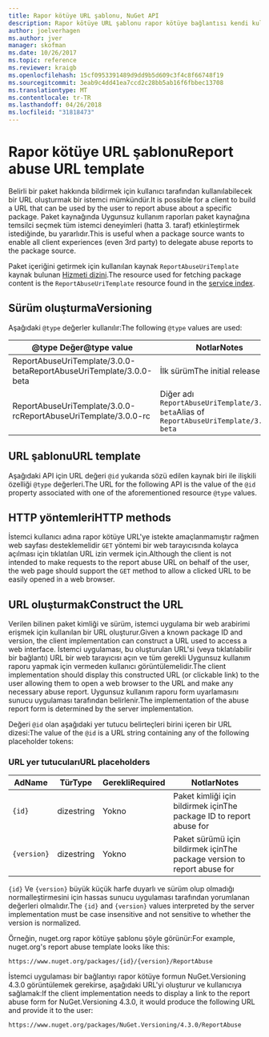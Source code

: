 ```yaml
---
title: Rapor kötüye URL şablonu, NuGet API
description: Rapor kötüye URL şablonu rapor kötüye bağlantısı kendi kullanıcı Arabiriminde görüntülenecek istemcilerin sağlar.
author: joelverhagen
ms.author: jver
manager: skofman
ms.date: 10/26/2017
ms.topic: reference
ms.reviewer: kraigb
ms.openlocfilehash: 15cf0953391489d9dd9b5d609c3f4c8f66748f19
ms.sourcegitcommit: 3eab9c4dd41ea7ccd2c28bb5ab16f6fbbec13708
ms.translationtype: MT
ms.contentlocale: tr-TR
ms.lasthandoff: 04/26/2018
ms.locfileid: "31818473"
---
```

# <a name="report-abuse-url-template"></a><span data-ttu-id="767da-103">Rapor kötüye URL şablonu</span><span class="sxs-lookup"><span data-stu-id="767da-103">Report abuse URL template</span></span>

<span data-ttu-id="767da-104">Belirli bir paket hakkında bildirmek için kullanıcı tarafından kullanılabilecek bir URL oluşturmak bir istemci mümkündür.</span><span class="sxs-lookup"><span data-stu-id="767da-104">It is possible for a client to build a URL that can be used by the user to report abuse about a specific package.</span></span> <span data-ttu-id="767da-105">Paket kaynağında Uygunsuz kullanım raporları paket kaynağına temsilci seçmek tüm istemci deneyimleri (hatta 3. taraf) etkinleştirmek istediğinde, bu yararlıdır.</span><span class="sxs-lookup"><span data-stu-id="767da-105">This is useful when a package source wants to enable all client experiences (even 3rd party) to delegate abuse reports to the package source.</span></span>

<span data-ttu-id="767da-106">Paket içeriğini getirmek için kullanılan kaynak `ReportAbuseUriTemplate` kaynak bulunan [Hizmeti dizini](service-index.md).</span><span class="sxs-lookup"><span data-stu-id="767da-106">The resource used for fetching package content is the `ReportAbuseUriTemplate` resource found in the [service index](service-index.md).</span></span>

## <a name="versioning"></a><span data-ttu-id="767da-107">Sürüm oluşturma</span><span class="sxs-lookup"><span data-stu-id="767da-107">Versioning</span></span>

<span data-ttu-id="767da-108">Aşağıdaki `@type` değerler kullanılır:</span><span class="sxs-lookup"><span data-stu-id="767da-108">The following `@type` values are used:</span></span>

<span data-ttu-id="767da-109">@type Değer</span><span class="sxs-lookup"><span data-stu-id="767da-109">@type value</span></span>                       | <span data-ttu-id="767da-110">Notlar</span><span class="sxs-lookup"><span data-stu-id="767da-110">Notes</span></span>
--------------------------------- | -----
<span data-ttu-id="767da-111">ReportAbuseUriTemplate/3.0.0-beta</span><span class="sxs-lookup"><span data-stu-id="767da-111">ReportAbuseUriTemplate/3.0.0-beta</span></span> | <span data-ttu-id="767da-112">İlk sürüm</span><span class="sxs-lookup"><span data-stu-id="767da-112">The initial release</span></span>
<span data-ttu-id="767da-113">ReportAbuseUriTemplate/3.0.0-rc</span><span class="sxs-lookup"><span data-stu-id="767da-113">ReportAbuseUriTemplate/3.0.0-rc</span></span>   | <span data-ttu-id="767da-114">Diğer adı `ReportAbuseUriTemplate/3.0.0-beta`</span><span class="sxs-lookup"><span data-stu-id="767da-114">Alias of `ReportAbuseUriTemplate/3.0.0-beta`</span></span>

## <a name="url-template"></a><span data-ttu-id="767da-115">URL şablonu</span><span class="sxs-lookup"><span data-stu-id="767da-115">URL template</span></span>

<span data-ttu-id="767da-116">Aşağıdaki API için URL değeri `@id` yukarıda sözü edilen kaynak biri ile ilişkili özelliği `@type` değerleri.</span><span class="sxs-lookup"><span data-stu-id="767da-116">The URL for the following API is the value of the `@id` property associated with one of the aforementioned resource `@type` values.</span></span>

## <a name="http-methods"></a><span data-ttu-id="767da-117">HTTP yöntemleri</span><span class="sxs-lookup"><span data-stu-id="767da-117">HTTP methods</span></span>

<span data-ttu-id="767da-118">İstemci kullanıcı adına rapor kötüye URL'ye istekte amaçlanmamıştır rağmen web sayfası desteklemelidir `GET` yöntemi bir web tarayıcısında kolayca açılması için tıklatılan URL izin vermek için.</span><span class="sxs-lookup"><span data-stu-id="767da-118">Although the client is not intended to make requests to the report abuse URL on behalf of the user, the web page should support the `GET` method to allow a clicked URL to be easily opened in a web browser.</span></span>

## <a name="construct-the-url"></a><span data-ttu-id="767da-119">URL oluşturmak</span><span class="sxs-lookup"><span data-stu-id="767da-119">Construct the URL</span></span>

<span data-ttu-id="767da-120">Verilen bilinen paket kimliği ve sürüm, istemci uygulama bir web arabirimi erişmek için kullanılan bir URL oluşturur.</span><span class="sxs-lookup"><span data-stu-id="767da-120">Given a known package ID and version, the client implementation can construct a URL used to access a web interface.</span></span> <span data-ttu-id="767da-121">İstemci uygulaması, bu oluşturulan URL'si (veya tıklatılabilir bir bağlantı) URL bir web tarayıcısı açın ve tüm gerekli Uygunsuz kullanım raporu yapmak için vermeden kullanıcı görüntülemelidir.</span><span class="sxs-lookup"><span data-stu-id="767da-121">The client implementation should display this constructed URL (or clickable link) to the user allowing them to open a web browser to the URL and make any necessary abuse report.</span></span> <span data-ttu-id="767da-122">Uygunsuz kullanım raporu form uyarlamasını sunucu uygulaması tarafından belirlenir.</span><span class="sxs-lookup"><span data-stu-id="767da-122">The implementation of the abuse report form is determined by the server implementation.</span></span>

<span data-ttu-id="767da-123">Değeri `@id` olan aşağıdaki yer tutucu belirteçleri birini içeren bir URL dizesi:</span><span class="sxs-lookup"><span data-stu-id="767da-123">The value of the `@id` is a URL string containing any of the following placeholder tokens:</span></span>

### <a name="url-placeholders"></a><span data-ttu-id="767da-124">URL yer tutucuları</span><span class="sxs-lookup"><span data-stu-id="767da-124">URL placeholders</span></span>

<span data-ttu-id="767da-125">Ad</span><span class="sxs-lookup"><span data-stu-id="767da-125">Name</span></span>        | <span data-ttu-id="767da-126">Tür</span><span class="sxs-lookup"><span data-stu-id="767da-126">Type</span></span>    | <span data-ttu-id="767da-127">Gerekli</span><span class="sxs-lookup"><span data-stu-id="767da-127">Required</span></span> | <span data-ttu-id="767da-128">Notlar</span><span class="sxs-lookup"><span data-stu-id="767da-128">Notes</span></span>
----------- | ------- | -------- | -----
`{id}`      | <span data-ttu-id="767da-129">dize</span><span class="sxs-lookup"><span data-stu-id="767da-129">string</span></span>  | <span data-ttu-id="767da-130">Yok</span><span class="sxs-lookup"><span data-stu-id="767da-130">no</span></span>       | <span data-ttu-id="767da-131">Paket kimliği için bildirmek için</span><span class="sxs-lookup"><span data-stu-id="767da-131">The package ID to report abuse for</span></span>
`{version}` | <span data-ttu-id="767da-132">dize</span><span class="sxs-lookup"><span data-stu-id="767da-132">string</span></span>  | <span data-ttu-id="767da-133">Yok</span><span class="sxs-lookup"><span data-stu-id="767da-133">no</span></span>       | <span data-ttu-id="767da-134">Paket sürümü için bildirmek için</span><span class="sxs-lookup"><span data-stu-id="767da-134">The package version to report abuse for</span></span>

<span data-ttu-id="767da-135">`{id}` Ve `{version}` büyük küçük harfe duyarlı ve sürüm olup olmadığı normalleştirmesini için hassas sunucu uygulaması tarafından yorumlanan değerleri olmalıdır.</span><span class="sxs-lookup"><span data-stu-id="767da-135">The `{id}` and `{version}` values interpreted by the server implementation must be case insensitive and not sensitive to whether the version is normalized.</span></span>

<span data-ttu-id="767da-136">Örneğin, nuget.org rapor kötüye şablonu şöyle görünür:</span><span class="sxs-lookup"><span data-stu-id="767da-136">For example, nuget.org's report abuse template looks like this:</span></span>

    https://www.nuget.org/packages/{id}/{version}/ReportAbuse

<span data-ttu-id="767da-137">İstemci uygulaması bir bağlantıyı rapor kötüye formun NuGet.Versioning 4.3.0 görüntülemek gerekirse, aşağıdaki URL'yi oluşturur ve kullanıcıya sağlamak:</span><span class="sxs-lookup"><span data-stu-id="767da-137">If the client implementation needs to display a link to the report abuse form for NuGet.Versioning 4.3.0, it would produce the following URL and provide it to the user:</span></span>

    https://www.nuget.org/packages/NuGet.Versioning/4.3.0/ReportAbuse
